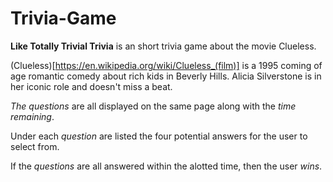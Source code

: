 # Trivia-Game
**Like Totally Trivial Trivia** is an short trivia game about the movie Clueless.

(Clueless)[https://en.wikipedia.org/wiki/Clueless_(film)] is a 1995 coming of age romantic comedy about rich kids in Beverly Hills. Alicia Silverstone is in her iconic role and doesn't miss a beat.

*The questions* are all displayed on the same page along with the *time remaining*.

Under each *question* are listed the four potential answers for the user to select from.

If the *questions* are all answered within the alotted time, then the user *wins*.
